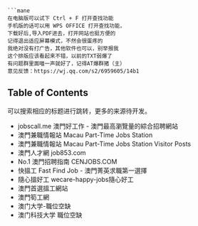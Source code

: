 ```

```mane
在电脑版可以试下 Ctrl + F 打开查找功能
手机版的话可以用 WPS OFFICE 打开查找功能，
下载好后,导入PDF进去，打开网站也挺方便的
记得退出适应屏幕模式，不然会很蛋疼的
我绝对没有打广告，其他软件也可以，别举报我
这个排版应该看起来不错，以前的TXT弱爆了
有问题群里面喵一声就好了，记得AT爆群猪（主）
意见反馈：https://wj.qq.com/s2/6959605/14b1
```

## Table of Contents
可以搜索相应的标题进行跳转，更多的来源待开发。
- jobscall.me 澳門好工作 - 澳門最高瀏覽量的綜合招聘網站
- 澳門兼職情報站 Macau Part-Time Jobs Station
- 澳門兼職情報站 Macau Part-Time Jobs Station Visitor Posts
- 澳門人才網 job853.com
- No.1 澳門招聘指南 CENJOBS.COM
- 快搵工 Fast Find Job - 澳門菁英求職第一選擇
- 隨心搵好工 wecare-happy-jobs隨心好工
- 澳門首選搵工網站
- 澳門筍工網
- 澳门大学-職位空缺
- 澳门科技大学 職位空缺

